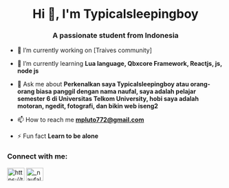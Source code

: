 <h1 align="center">Hi 👋, I'm Typicalsleepingboy</h1>
<h3 align="center">A passionate student from Indonesia</h3>

- 🔭 I’m currently working on [Traives community]

- 🌱 I’m currently learning **Lua language, Qbxcore Framework, Reactjs, js, node js**

- 💬 Ask me about **Perkenalkan saya Typicalsleepingboy atau orang-orang biasa panggil dengan nama naufal, saya adalah pelajar semester 6 di Universitas Telkom University, hobi saya adalah motoran, ngedit, fotografi, dan bikin web iseng2**

- 📫 How to reach me **mpluto772@gmail.com**

- ⚡ Fun fact **Learn to be alone**

<h3 align="left">Connect with me:</h3>
<p align="left">
<a href="https://twitter.com/https://twitter.com/typicalsleeping" target="blank"><img align="center" src="https://raw.githubusercontent.com/rahuldkjain/github-profile-readme-generator/master/src/images/icons/Social/twitter.svg" alt="https://twitter.com/typicalsleeping" height="30" width="40" /></a>
<a href="https://instagram.com/_naufaldzaky1" target="blank"><img align="center" src="https://raw.githubusercontent.com/rahuldkjain/github-profile-readme-generator/master/src/images/icons/Social/instagram.svg" alt="_naufaldzaky1" height="30" width="40" /></a>
</p>

